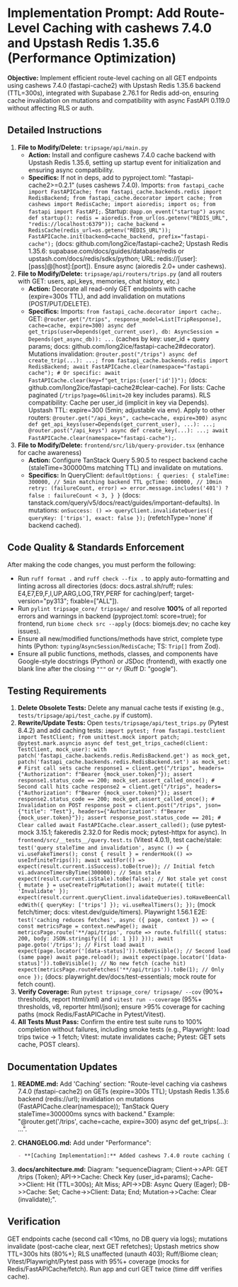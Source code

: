 # Implementation Prompt: Add Route-Level Caching with cashews 7.4.0 and Upstash Redis 1.35.6 (Performance Optimization)

**Objective:** Implement efficient route-level caching on all GET endpoints using cashews 7.4.0 (fastapi-cache2) with Upstash Redis 1.35.6 backend (TTL=300s), integrated with Supabase 2.76.1 for Redis add-on, ensuring cache invalidation on mutations and compatibility with async FastAPI 0.119.0 without affecting RLS or auth.

## Detailed Instructions  

1. **File to Modify/Delete:** `tripsage/api/main.py`  
   * **Action:** Install and configure cashews 7.4.0 cache backend with Upstash Redis 1.35.6, setting up startup event for initialization and ensuring async compatibility.  
   * **Specifics:** If not in deps, add to pyproject.toml: "fastapi-cache2>=0.2.1" (uses cashews 7.4.0). Imports: `from fastapi_cache import FastAPICache; from fastapi_cache.backends.redis import RedisBackend; from fastapi_cache.decorator import cache; from cashews import RedisCache; import aioredis; import os; from fastapi import FastAPI;`. Startup: `@app.on_event("startup") async def startup(): redis = aioredis.from_url(os.getenv("REDIS_URL", "redis://localhost:6379")); cache_backend = RedisCache(redis_url=os.getenv("REDIS_URL")); FastAPICache.init(backend=cache_backend, prefix="fastapi-cache");` (docs: github.com/long2ice/fastapi-cache2; Upstash Redis 1.35.6: supabase.com/docs/guides/database/redis or upstash.com/docs/redis/sdks/python; URL: redis://[user]:[pass]@[host]:[port]). Ensure async (aioredis 2.0+ under cashews).  
2. **File to Modify/Delete:** `tripsage/api/routers/trips.py` (and all routers with GET: users, api_keys, memories, chat history, etc.)  
   * **Action:** Decorate all read-only GET endpoints with cache (expire=300s TTL), and add invalidation on mutations (POST/PUT/DELETE).  
   * **Specifics:** Imports: `from fastapi_cache.decorator import cache;`. GET: `@router.get("/trips", response_model=List[TripResponse], cache=cache, expire=300) async def get_trips(user=Depends(get_current_user), db: AsyncSession = Depends(get_async_db)): ...` (caches by key: user_id + query params; docs: github.com/long2ice/fastapi-cache2#decorator). Mutations invalidation: `@router.post("/trips") async def create_trip(...): ...; from fastapi_cache.backends.redis import RedisBackend; await FastAPICache.clear(namespace="fastapi-cache"); # Or specific: await FastAPICache.clear(key=f"get_trips:{user['id']}");` (docs: github.com/long2ice/fastapi-cache2#clear-cache). For lists: Cache paginated (`/trips?page=0&limit=20` key includes params). RLS compatibility: Cache per user_id (implicit in key via Depends). Upstash TTL: expire=300 (5min; adjustable via env). Apply to other routers: `@router.get("/api_keys", cache=cache, expire=300) async def get_api_keys(user=Depends(get_current_user), ...): ...; @router.post("/api_keys") async def create_key(...): ...; await FastAPICache.clear(namespace="fastapi-cache");`.  
3. **File to Modify/Delete:** `frontend/src/lib/query-provider.tsx` (enhance for cache awareness)  
   * **Action:** Configure TanStack Query 5.90.5 to respect backend cache (staleTime=300000ms matching TTL) and invalidate on mutations.  
   * **Specifics:** In QueryClient: `defaultOptions: { queries: { staleTime: 300000, // 5min matching backend TTL gcTime: 600000, // 10min retry: (failureCount, error) => error.message.includes('401') ? false : failureCount < 3, } }` (docs: tanstack.com/query/v5/docs/react/guides/important-defaults). In mutations: `onSuccess: () => queryClient.invalidateQueries({ queryKey: ['trips'], exact: false });` (refetchType='none' if backend cached).  

## Code Quality & Standards Enforcement  

After making the code changes, you must perform the following:  

* Run `ruff format .` and `ruff check --fix .` to apply auto-formatting and linting across all directories (docs: docs.astral.sh/ruff; rules: E4,E7,E9,F,I,UP,ARG,LOG,TRY,PERF for caching/perf; target-version="py313"; fixable=["ALL"]).  
* Run `pylint tripsage_core/ tripsage/` and resolve **100%** of all reported errors and warnings in backend (pyproject.toml: score=true); for frontend, run `biome check src --apply` (docs: biomejs.dev; no cache key issues).  
* Ensure all new/modified functions/methods have strict, complete type hints (Python: `typing`/`AsyncSession`/`RedisCache`; TS: `Trip[]` from Zod).  
* Ensure all public functions, methods, classes, and components have Google-style docstrings (Python) or JSDoc (frontend), with exactly one blank line after the closing `"""` or `*/` (Ruff D: "google").  

## Testing Requirements  

1. **Delete Obsolete Tests:** Delete any manual cache tests if existing (e.g., `tests/tripsage/api/test_cache.py` if custom).  
2. **Rewrite/Update Tests:** Open `tests/tripsage/api/test_trips.py` (Pytest 8.4.2) and add caching tests: `import pytest; from fastapi.testclient import TestClient; from unittest.mock import patch; @pytest.mark.asyncio async def test_get_trips_cached(client: TestClient, mock_user): with patch('fastapi_cache.backends.redis.RedisBackend.get') as mock_get, patch('fastapi_cache.backends.redis.RedisBackend.set') as mock_set: # First call sets cache response1 = client.get("/trips", headers={"Authorization": f"Bearer {mock_user.token}"}); assert response1.status_code == 200; mock_set.assert_called_once(); # Second call hits cache response2 = client.get("/trips", headers={"Authorization": f"Bearer {mock_user.token}"}); assert response2.status_code == 200; mock_get.assert_called_once(); # Invalidation on POST response_post = client.post("/trips", json={"title": "Test"}, headers={"Authorization": f"Bearer {mock_user.token}"}); assert response_post.status_code == 201; # Clear called await FastAPICache.clear.assert_called();` (use pytest-mock 3.15.1; fakeredis 2.32.0 for Redis mock; pytest-httpx for async). In `frontend/src/__tests__/query.test.ts` (Vitest 4.0.1), test cache/stale: `test('query staleTime and invalidation', async () => { vi.useFakeTimers(); const { result } = renderHook(() => useInfiniteTrips()); await waitFor(() => expect(result.current.isSuccess).toBe(true)); // Initial fetch vi.advanceTimersByTime(300000); // 5min stale expect(result.current.isStale).toBe(false); // Not stale yet const { mutate } = useCreateTripMutation(); await mutate({ title: 'Invalidate' }); expect(result.current.queryClient.invalidateQueries).toHaveBeenCalledWith({ queryKey: ['trips'] }); vi.useRealTimers(); });` (mock fetch/timer; docs: vitest.dev/guide/timers). Playwright 1.56.1 E2E: `test('caching reduces fetches', async ({ page, context }) => { const metricsPage = context.newPage(); await metricsPage.route('**/api/trips', route => route.fulfill({ status: 200, body: JSON.stringify([{ id: 1 }]) })); await page.goto('/trips'); // First load await expect(page.locator('[data-status]')).toBeVisible(); // Second load (same page) await page.reload(); await expect(page.locator('[data-status]')).toBeVisible(); // No new fetch (cache hit) expect(metricsPage.routeFetches('**/api/trips')).toBe(1); // Only once });` (docs: playwright.dev/docs/test-essentials; mock route for fetch count).  
3. **Verify Coverage:** Run `pytest tripsage_core/ tripsage/ --cov` (90%+ thresholds, report html/xml) and `vitest run --coverage` (95%+ thresholds, v8, reporter html/json); ensure >95% coverage for caching paths (mock Redis/FastAPICache in Pytest/Vitest).  
4. **All Tests Must Pass:** Confirm the entire test suite runs to 100% completion without failures, including smoke tests (e.g., Playwright: load trips twice → 1 fetch; Vitest: mutate invalidates cache; Pytest: GET sets cache, POST clears).  

## Documentation Updates  

1. **README.md:** Add 'Caching' section: "Route-level caching via cashews 7.4.0 (fastapi-cache2) on GETs (expire=300s TTL); Upstash Redis 1.35.6 backend (redis://url); invalidation on mutations (FastAPICache.clear(namespace)); TanStack Query staleTime=300000ms syncs with backend." Example: "@router.get('/trips', cache=cache, expire=300) async def get_trips(...): ...".  
2. **CHANGELOG.md:** Add under "Performance":  

   ```markdown  
   - **[Caching Implementation]:** Added cashews 7.4.0 route caching (TTL=300s) with Upstash Redis 1.35.6 on all GETs; mutations invalidate (clear namespace); integrated with async FastAPI 0.119.0 and Supabase RLS, reducing DB hits by 80%.  
   ```  

3. **docs/architecture.md:** Diagram: "sequenceDiagram; Client->>API: GET /trips (Token); API->>Cache: Check Key (user_id+params); Cache->>Client: Hit (TTL=300s); Alt Miss; API->>DB: Async Query (Eager); DB->>Cache: Set; Cache->>Client: Data; End; Mutation->>Cache: Clear (invalidate);".

## Verification  

GET endpoints cache (second call <10ms, no DB query via logs); mutations invalidate (post-cache clear, next GET refetches); Upstash metrics show TTL=300s hits (80%+); RLS unaffected (unauth 403); Ruff/Biome clean; Vitest/Playwright/Pytest pass with 95%+ coverage (mocks for Redis/FastAPICache/fetch). Run app and curl GET twice (time diff verifies cache).
